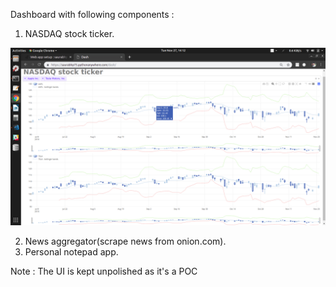 Dashboard with following components :

1. NASDAQ stock ticker.

![NASDAQ ticker](https://github.com/saurabhp75/Dashboard/blob/master/images/stock_ticker.png)


2. News aggregator(scrape news from onion.com).
3. Personal notepad app.

Note : The UI is kept unpolished as it's a POC
